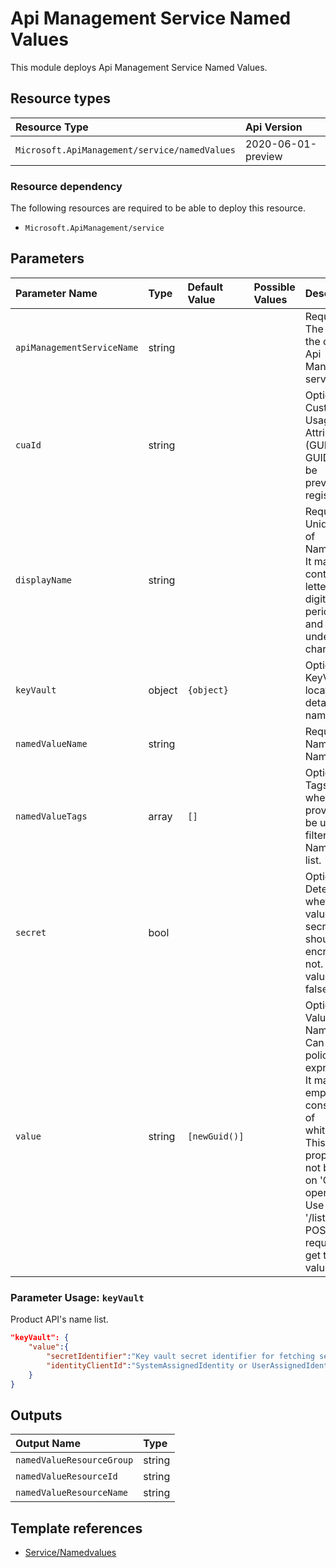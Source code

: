 # Api Management Service Named Values

This module deploys Api Management Service Named Values.

## Resource types
| Resource Type | Api Version |
| :-- | :-- |
| `Microsoft.ApiManagement/service/namedValues` | 2020-06-01-preview |

### Resource dependency

The following resources are required to be able to deploy this resource.

- `Microsoft.ApiManagement/service`

## Parameters
| Parameter Name | Type | Default Value | Possible Values | Description |
| :-- | :-- | :-- | :-- | :-- |
| `apiManagementServiceName` | string |  |  | Required. The name of the of the Api Management service. |
| `cuaId` | string |  |  | Optional. Customer Usage Attribution id (GUID). This GUID must be previously registered |
| `displayName` | string |  |  | Required. Unique name of NamedValue. It may contain only letters, digits, period, dash, and underscore characters. |
| `keyVault` | object | `{object}` |  | Optional. KeyVault location details of the namedValue.  |
| `namedValueName` | string |  |  | Required. Named value Name. |
| `namedValueTags` | array | `[]` |  | Optional. Tags that when provided can be used to filter the NamedValue list. - string |
| `secret` | bool |  |  | Optional. Determines whether the value is a secret and should be encrypted or not. Default value is false. |
| `value` | string | `[newGuid()]` |  | Optional. Value of the NamedValue. Can contain policy expressions. It may not be empty or consist only of whitespace. This property will not be filled on 'GET' operations! Use '/listSecrets' POST request to get the value. |

### Parameter Usage: `keyVault`

Product API's name list.

```json
"keyVault": {
    "value":{
        "secretIdentifier":"Key vault secret identifier for fetching secret.",
        "identityClientId":"SystemAssignedIdentity or UserAssignedIdentity Client Id which will be used to access key vault secret."
    }
}
```

## Outputs
| Output Name | Type |
| :-- | :-- |
| `namedValueResourceGroup` | string |
| `namedValueResourceId` | string |
| `namedValueResourceName` | string |

## Template references
- [Service/Namedvalues](https://docs.microsoft.com/en-us/azure/templates/Microsoft.ApiManagement/2020-06-01-preview/service/namedValues)
